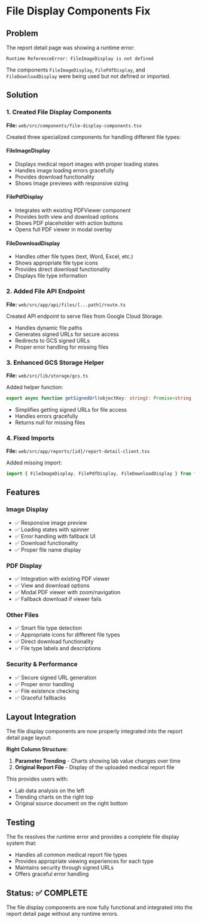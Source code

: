 # File Display Components Fix

## Problem
The report detail page was showing a runtime error:
```
Runtime ReferenceError: FileImageDisplay is not defined
```

The components `FileImageDisplay`, `FilePdfDisplay`, and `FileDownloadDisplay` were being used but not defined or imported.

## Solution

### 1. Created File Display Components
**File:** `web/src/components/file-display-components.tsx`

Created three specialized components for handling different file types:

#### FileImageDisplay
- Displays medical report images with proper loading states
- Handles image loading errors gracefully
- Provides download functionality
- Shows image previews with responsive sizing

#### FilePdfDisplay  
- Integrates with existing PDFViewer component
- Provides both view and download options
- Shows PDF placeholder with action buttons
- Opens full PDF viewer in modal overlay

#### FileDownloadDisplay
- Handles other file types (text, Word, Excel, etc.)
- Shows appropriate file type icons
- Provides direct download functionality
- Displays file type information

### 2. Added File API Endpoint
**File:** `web/src/app/api/files/[...path]/route.ts`

Created API endpoint to serve files from Google Cloud Storage:
- Handles dynamic file paths
- Generates signed URLs for secure access
- Redirects to GCS signed URLs
- Proper error handling for missing files

### 3. Enhanced GCS Storage Helper
**File:** `web/src/lib/storage/gcs.ts`

Added helper function:
```typescript
export async function getSignedUrl(objectKey: string): Promise<string | null>
```
- Simplifies getting signed URLs for file access
- Handles errors gracefully
- Returns null for missing files

### 4. Fixed Imports
**File:** `web/src/app/reports/[id]/report-detail-client.tsx`

Added missing import:
```typescript
import { FileImageDisplay, FilePdfDisplay, FileDownloadDisplay } from "@/components/file-display-components";
```

## Features

### Image Display
- ✅ Responsive image preview
- ✅ Loading states with spinner
- ✅ Error handling with fallback UI
- ✅ Download functionality
- ✅ Proper file name display

### PDF Display  
- ✅ Integration with existing PDF viewer
- ✅ View and download options
- ✅ Modal PDF viewer with zoom/navigation
- ✅ Fallback download if viewer fails

### Other Files
- ✅ Smart file type detection
- ✅ Appropriate icons for different file types
- ✅ Direct download functionality
- ✅ File type labels and descriptions

### Security & Performance
- ✅ Secure signed URL generation
- ✅ Proper error handling
- ✅ File existence checking
- ✅ Graceful fallbacks

## Layout Integration

The file display components are now properly integrated into the report detail page layout:

**Right Column Structure:**
1. **Parameter Trending** - Charts showing lab value changes over time
2. **Original Report File** - Display of the uploaded medical report file

This provides users with:
- Lab data analysis on the left
- Trending charts on the right top  
- Original source document on the right bottom

## Testing

The fix resolves the runtime error and provides a complete file display system that:
- Handles all common medical report file types
- Provides appropriate viewing experiences for each type
- Maintains security through signed URLs
- Offers graceful error handling

## Status: ✅ COMPLETE

The file display components are now fully functional and integrated into the report detail page without any runtime errors.
